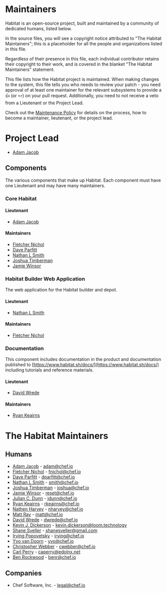 # Maintainers

Habitat is an open-source project, built and maintained by a community of dedicated humans, listed below.

In the source files, you will see a copyright notice attributed to "The Habitat Maintainers"; this is a placeholder for all the people and organizations listed in this file.

Regardless of their presence in this file, each individual contributor retains their copyright to their work, and is covered in the blanket "The Habitat Maintainers" statement.

This file lists how the Habitat project is maintained. When making changes to the system, this file tells you who needs to review your patch - you need approval of at least one maintainer for the relevant subsystems to provide a :+1: (or `+r`) on your pull request. Additionally, you need to not receive a veto from a Lieutenant or the Project Lead.

Check out the [Maintenance Policy](maintenance-policy.md) for details on the process, how to become a maintainer, lieutenant, or the project lead.

# Project Lead

* [Adam Jacob](https://github.com/adamhjk)

## Components

The various components that make up Habitat.  Each component must have one Lieutenant and may have many maintainers.

### Core Habitat

#### Lieutenant

* [Adam Jacob](https://github.com/adamhjk)

#### Maintainers

* [Fletcher Nichol](https://github.com/fnichol)
* [Dave Parfitt](https://github.com/metadave)
* [Nathan L Smith](https://github.com/smith)
* [Joshua Timberman](https://github.com/jtimberman)
* [Jamie Winsor](https://github.com/reset)

### Habitat Builder Web Application

The web application for the Habitat builder and depot.

#### Lieutenant

* [Nathan L Smith](https://github.com/smith)

#### Maintainers

* [Fletcher Nichol](https://github.com/fnichol)

### Documentation

This component includes documentation in the product and documentation published to [https://www.habitat.sh/docs/](https://www.habitat.sh/docs/) including tutorials and reference materials.

#### Lieutenant

* [David Wrede](https://github.com/davidwrede)

#### Maintainers

* [Ryan Keairns](https://github.com/ryankeairns)

# The Habitat Maintainers

## Humans

* [Adam Jacob](https://github.com/adamhjk) - <adam@chef.io>
* [Fletcher Nichol](https://github.com/fnichol) - <fnichol@chef.io>
* [Dave Parfitt](https://github.com/metadave) - <dparfitt@chef.io>
* [Nathan L Smith](https://github.com/smith) - <smith@chef.io>
* [Joshua Timberman](https://github.com/jtimberman) - <joshua@chef.io>
* [Jamie Winsor](https://github.com/reset) - <reset@chef.io>
* [Julian C. Dunn](https://github.com/juliandunn) - <jdunn@chef.io>
* [Ryan Keairns](https://github.com/ryankeairns) - <rkeairns@chef.io>
* [Nathen Harvey](https://github.com/nathenharvey) - <nharvey@chef.io>
* [Matt Ray](https://github.com/mattray) - <matt@chef.io>
* [David Wrede](https://github.com/davidwrede) - <dwrede@chef.io>
* [Kevin J. Dickerson](https://github.com/kevindickerson) - <kevin.dickerson@loom.technology>
* [Shane Sveller](https://github.com/shanesveller) - <shanesveller@gmail.com>
* [Irving Popovetsky](https://github.com/irvingpop) - <irving@chef.io>
* [Yvo van Doorn](https://github.com/yvovandoorn) - <yvo@chef.io>
* [Christopher Webber](https://github.com/cwebberOps) - <cwebber@chef.io>
* [Carl Perry](https://github.com/edolnx) - <caperry@edolnx.net>
* [Ben Rockwood](https://github.com/benr) - <benr@chef.io>

## Companies

* Chef Software, Inc. - <legal@chef.io>
